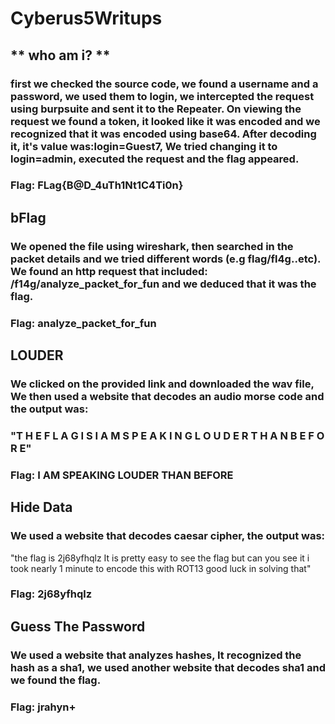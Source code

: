 # Cyberus5Writups

## ** who am i? **
### first we checked the source code, we found a username and a password, we used them to login, we intercepted the request using burpsuite and sent it to the Repeater. On viewing the request we found a token, it looked like it was encoded and we recognized that it was encoded using base64. After decoding it, it's value was:login=Guest7, We tried changing it to login=admin, executed the request and the flag appeared.
### Flag: FLag{B@D_4uTh1Nt1C4Ti0n}


## bFlag
### We opened the file using wireshark, then searched in the packet details and we tried different words (e.g flag/fl4g..etc). We found an http request that included: /f14g/analyze_packet_for_fun and we deduced that it was the flag.
### Flag: analyze_packet_for_fun


## LOUDER
### We clicked on the provided link and downloaded the wav file, We then used a website that decodes an audio morse code and the output was:
### "T H E F L A G I S I A M S P E A K I N G L O U D E R T H A N B E F O R E"
### Flag: I AM SPEAKING LOUDER THAN BEFORE


## Hide Data
### We used a website that decodes caesar cipher, the output was:
"the flag is 2j68yfhqlz It is pretty easy to see the flag but can you see it i took nearly 1 minute to encode this with ROT13 good luck in solving that"
### Flag: 2j68yfhqlz


## Guess The Password
### We used a website that analyzes hashes, It recognized the hash as a sha1, we used another website that decodes sha1 and we found the flag.
### Flag: jrahyn+

